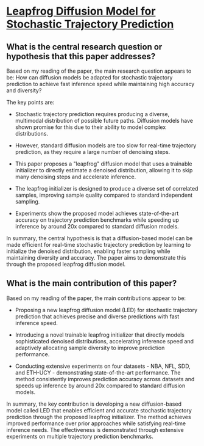 # [Leapfrog Diffusion Model for Stochastic Trajectory Prediction](https://arxiv.org/abs/2303.10895)

## What is the central research question or hypothesis that this paper addresses?

 Based on my reading of the paper, the main research question appears to be: How can diffusion models be adapted for stochastic trajectory prediction to achieve fast inference speed while maintaining high accuracy and diversity?

The key points are:

- Stochastic trajectory prediction requires producing a diverse, multimodal distribution of possible future paths. Diffusion models have shown promise for this due to their ability to model complex distributions. 

- However, standard diffusion models are too slow for real-time trajectory prediction, as they require a large number of denoising steps. 

- This paper proposes a "leapfrog" diffusion model that uses a trainable initializer to directly estimate a denoised distribution, allowing it to skip many denoising steps and accelerate inference.

- The leapfrog initializer is designed to produce a diverse set of correlated samples, improving sample quality compared to standard independent sampling.

- Experiments show the proposed model achieves state-of-the-art accuracy on trajectory prediction benchmarks while speeding up inference by around 20x compared to standard diffusion models.

In summary, the central hypothesis is that a diffusion-based model can be made efficient for real-time stochastic trajectory prediction by learning to initialize the denoised distribution, enabling faster sampling while maintaining diversity and accuracy. The paper aims to demonstrate this through the proposed leapfrog diffusion model.


## What is the main contribution of this paper?

 Based on my reading of the paper, the main contributions appear to be:

- Proposing a new leapfrog diffusion model (LED) for stochastic trajectory prediction that achieves precise and diverse predictions with fast inference speed. 

- Introducing a novel trainable leapfrog initializer that directly models sophisticated denoised distributions, accelerating inference speed and adaptively allocating sample diversity to improve prediction performance.

- Conducting extensive experiments on four datasets - NBA, NFL, SDD, and ETH-UCY - demonstrating state-of-the-art performance. The method consistently improves prediction accuracy across datasets and speeds up inference by around 20x compared to standard diffusion models.

In summary, the key contribution is developing a new diffusion-based model called LED that enables efficient and accurate stochastic trajectory prediction through the proposed leapfrog initializer. The method achieves improved performance over prior approaches while satisfying real-time inference needs. The effectiveness is demonstrated through extensive experiments on multiple trajectory prediction benchmarks.
